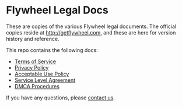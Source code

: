 # Flywheel Legal Docs

These are copies of the various Flywheel legal documents. The official copies reside at http://getflywheel.com, and these are here for version history and reference.

This repo contains the following docs:

* [Terms of Service](tos.md)
* [Privacy Policy](privacy.md)
* [Acceptable Use Policy](aup.md)
* [Service Level Agreement](sla.md)
* [DMCA Procedures](dmca.md)

If you have any questions, please [contact us](http://getflywheel.com/help).